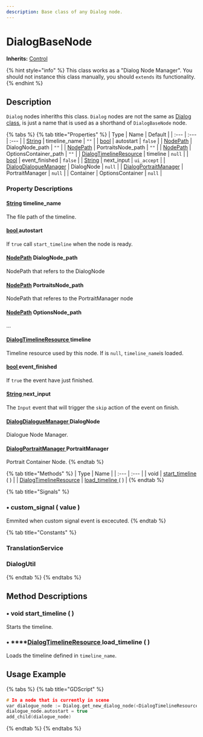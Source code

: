 ```yaml
---
description: Base class of any Dialog node.
---
```


# DialogBaseNode

**Inherits:** [Control](https://docs.godotengine.org/es/stable/classes/class_control.html)

{% hint style="info" %}
This class works as a "Dialog Node Manager". You should not instance this class manually, you should `extends` its functionality.
{% endhint %}

## Description

`Dialog` nodes inheriths this class. `Dialog` nodes are not the same as [Dialog class](class_dialog.md), is just a name that is used as a shorthand of `DialogBaseNode` node.

{% tabs %}
{% tab title="Properties" %}
| Type | Name | Default |
| :--- | :--- | :--- |
| [String](https://docs.godotengine.org/es/stable/classes/class_string.html) | timeline\_name | `""` |
| [bool](https://docs.godotengine.org/es/stable/classes/class_bool.html) | autostart | `false` |
| [NodePath](https://docs.godotengine.org/es/stable/classes/class_nodepath.html) | DialogNode\_path | `""` |
| [NodePath](https://docs.godotengine.org/es/stable/classes/class_nodepath.html) | PortraitsNode\_path | `""` |
| [NodePath](https://docs.godotengine.org/es/stable/classes/class_nodepath.html) | OptionsContainer\_path | `""` |
| [DialogTimelineResource](../resource-class/class_dialog-timeline-resource.md) | timeline | `null` |
| [bool](https://docs.godotengine.org/es/stable/classes/class_bool.html) | event\_finished | `false` |
| [String](https://docs.godotengine.org/es/stable/classes/class_string.html) | next\_input | `ui_accept` |
| [DialogDialogueManager](class_dialog-dialogue-node.md) | DialogNode | `null` |
| [DialogPortraitManager](class_dialog-portrait-manager.md) | PortraitManager | `null` |
| Container | OptionsContainer | `null` |

### Property Descriptions

#### [String](https://docs.godotengine.org/es/stable/classes/class_string.html) timeline\_name

The file path of the timeline.

#### [bool ](https://docs.godotengine.org/es/stable/classes/class_bool.html)autostart

If `true` call  `start_timeline` when the node is ready.

#### [NodePath](https://docs.godotengine.org/es/stable/classes/class_nodepath.html) DialogNode\_path

NodePath that refers to the DialogNode

#### [NodePath](https://docs.godotengine.org/es/stable/classes/class_nodepath.html) PortraitsNode\_path

NodePath that referes to the PortraitManager node

#### [NodePath](https://docs.godotengine.org/es/stable/classes/class_nodepath.html) OptionsNode\_path

...

#### [DialogTimelineResource ](../resource-class/class_dialog-timeline-resource.md)timeline

Timeline resource used by this node. If is `null`, `timeline_name`is loaded.

#### [bool ](https://docs.godotengine.org/es/stable/classes/class_bool.html)event\_finished

If `true` the event have just finished.

#### [String ](https://docs.godotengine.org/es/stable/classes/class_string.html)next\_input

The `Input` event that will trigger the `skip` action of the event on finish.

#### [DialogDialogueManager ](class_dialog-dialogue-node.md)DialogNode

Dialogue Node Manager.

#### [DialogPortraitManager ](class_dialog-portrait-manager.md)PortraitManager

Portrait Container Node.
{% endtab %}

{% tab title="Methods" %}
| Type | Name |
| :--- | :--- |
| void | [start\_timeline ](class_dialog-base-node.md#void-start_timeline)\( \) |
| [DialogTimelineResource](../resource-class/class_dialog-timeline-resource.md) | [load\_timeline ](class_dialog-base-node.md#dialogtimelineresource-load_timeline)\( \) |
{% endtab %}

{% tab title="Signals" %}
### • custom\_signal \( value \)

Emmited when custom signal event is excecuted.
{% endtab %}

{% tab title="Constants" %}
### TranslationService

### DialogUtil
{% endtab %}
{% endtabs %}

## **Method Descriptions**

### •  **void start\_timeline \( \)**

Starts the timeline.

### •  ****[**DialogTimelineResource** ](../resource-class/class_dialog-timeline-resource.md)**load\_timeline \( \)**

Loads the timeline defined in `timeline_name`.

## Usage Example

{% tabs %}
{% tab title="GDScript" %}
```cpp
# In a node that is currently in scene
var dialogue_node := Dialog.get_new_dialog_node(<DialogTimelineResource>)
dialogue_node.autostart = true
add_child(dialogue_node)

```
{% endtab %}
{% endtabs %}

